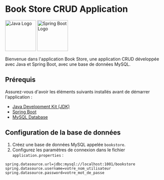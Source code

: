 # Book Store CRUD Application

<img src="https://www.oracle.com/a/ocom/img/cb71-java-logo.png" alt="Java Logo" width="100" height="100"/> <img src="https://logodix.com/logo/1614292.png" alt="Spring Boot Logo" width="100" height="100"/>

Bienvenue dans l'application Book Store, une application CRUD développée avec Java et Spring Boot, avec une base de données MySQL.

## Prérequis

Assurez-vous d'avoir les éléments suivants installés avant de démarrer l'application :
- [Java Development Kit (JDK)](https://www.oracle.com/java/technologies/javase-downloads.html)
- [Spring Boot](https://spring.io/projects/spring-boot)
- [MySQL Database](https://www.mysql.com/)

## Configuration de la base de données

1. Créez une base de données MySQL appelée `bookstore`.
2. Configurez les paramètres de connexion dans le fichier `application.properties` :

```properties
spring.datasource.url=jdbc:mysql://localhost:1001/bookstore
spring.datasource.username=votre_nom_utilisateur
spring.datasource.password=votre_mot_de_passe
